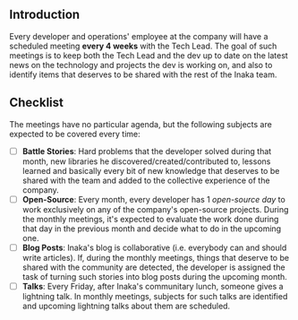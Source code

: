 ## Introduction

Every developer and operations' employee at the company will have a scheduled meeting **every 4 weeks** with the Tech Lead.
The goal of such meetings is to keep both the Tech Lead and the dev up to date on the latest news on the technology and projects the dev is working on, and also to identify items that deserves to be shared with the rest of the Inaka team.

## Checklist

The meetings have no particular agenda, but the following subjects are expected to be covered every time:

- [ ] **Battle Stories**: Hard problems that the developer solved during that month, new libraries he discovered/created/contributed to, lessons learned and basically every bit of new knowledge that deserves to be shared with the team and added to the collective experience of the company.
- [ ] **Open-Source**: Every month, every developer has 1 _open-source day_ to work exclusively on any of the company's open-source projects. During the monthly meetings, it's expected to evaluate the work done during that day in the previous month and decide what to do in the upcoming one.
- [ ] **Blog Posts**: Inaka's blog is collaborative (i.e. everybody can and should write articles). If, during the monthly meetings, things that deserve to be shared with the community are detected, the developer is assigned the task of turning such stories into blog posts during the upcoming month.
- [ ] **Talks**: Every Friday, after Inaka's communitary lunch, someone gives a lightning talk. In monthly meetings, subjects for such talks are identified and upcoming lightning talks about them are scheduled.

